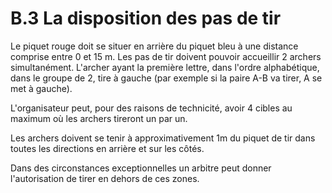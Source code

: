 # B.3 La disposition des pas de tir

Le piquet rouge doit se situer en arrière du piquet bleu à une distance comprise entre 0 et 15 m.
Les pas de tir doivent pouvoir accueillir 2 archers simultanément. L'archer ayant la première lettre, dans
l'ordre alphabétique, dans le groupe de 2, tire à gauche (par exemple si la paire A-B va tirer, A se met à
gauche).

L'organisateur peut, pour des raisons de technicité, avoir 4 cibles au maximum où les archers tireront
un par un.

Les archers doivent se tenir à approximativement 1m du piquet de tir dans toutes les directions en
arrière et sur les côtés.

Dans des circonstances exceptionnelles un arbitre peut donner l'autorisation de tirer en dehors de ces
zones.
